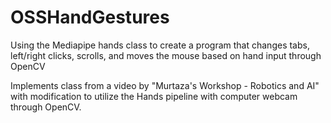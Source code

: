 # OSSHandGestures
Using the Mediapipe hands class to create a program that changes tabs, left/right clicks, scrolls, and moves the mouse based on hand input through OpenCV

Implements class from a video by "Murtaza's Workshop - Robotics and AI" with modification to utilize the Hands pipeline with computer webcam through OpenCV.
